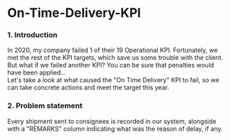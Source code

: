 # On-Time-Delivery-KPI

### 1. Introduction
In 2020, my company failed 1 of their 19 Operational KPI. Fortunately, we met the rest of the KPI targets, which save us some trouble with the client. But what if we failed another KPI? You can be sure that penalties would have been applied... <br/>
Let's take a look at what caused the "On Time Delivery" KPI to fail, so we can take concrete actions and meet the target this year.

### 2. Problem statement
Every shipment sent to consignees is recorded in our system, alongside with a "REMARKS" column indicating what was the reason of delay, if any.

